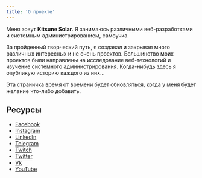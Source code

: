 ```yaml
---
title: 'О проекте'
---
```


Меня зовут **Kitsune Solar**. Я занимаюсь различными веб-разработками и системным администрированием, самоучка.

За пройденный творческий путь, я создавал и закрывал много различных интересных и не очень проектов. Большинство моих проектов были направлены на исследование веб-технологий и изучение системного администрирования. Когда-нибудь здесь я опубликую историю каждого из них...

Эта страничка время от времени будет обновляться, когда у меня будет желание что-либо добавить.

## Ресурсы

- [Facebook](https://fb.com/KitsuneSolar)
- [Instagram](https://instagram.com/KitsuneSolar)
- [LinkedIn](https://linkedin.com/in/KitsuneSolar)
- [Telegram](https://t.me/KitsuneSolar)
- [Twitch](https://twitch.tv/KitsuneSolar)
- [Twitter](https://twitter.com/KitsuneSolar)
- [Vk](https://vk.com/KitsuneSolar)
- [YouTube](https://youtube.com/KitsuneSolar)

